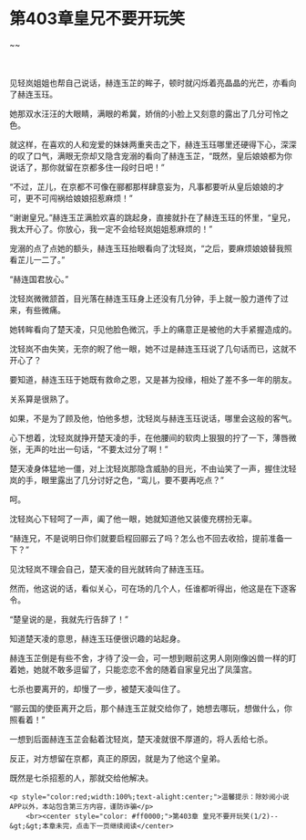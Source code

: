 # 第403章皇兄不要开玩笑
~~
    	    <p name="pagetop" href="javascript:void(0);" onclick="return false" style="line-height: 35px;padding: 10px;color: #333;"> </p><p>见轻岚姐姐也帮自己说话，赫连玉芷的眸子，顿时就闪烁着亮晶晶的光芒，亦看向了赫连玉珏。</p><p>她那双水汪汪的大眼睛，满眼的希冀，娇俏的小脸上又刻意的露出了几分可怜之色。</p><p>就这样，在喜欢的人和宠爱的妹妹两重夹击之下，赫连玉珏哪里还硬得下心，深深的叹了口气，满眼无奈却又隐含宠溺的看向了赫连玉芷，“既然，皇后娘娘都为你说话了，那你就留在京都多住一段时日吧！”</p><p>“不过，芷儿，在京都不可像在郦都那样肆意妄为，凡事都要听从皇后娘娘的才可，更不可闯祸给娘娘招惹麻烦！”</p><p>“谢谢皇兄。”赫连玉芷满脸欢喜的跳起身，直接就扑在了赫连玉珏的怀里，“皇兄，我太开心了。你放心，我一定不会给轻岚姐姐惹麻烦的！”</p><p>宠溺的点了点她的额头，赫连玉珏抬眼看向了沈轻岚，“之后，要麻烦娘娘替我照看芷儿一二了。”</p><p>“赫连国君放心。”</p><p>沈轻岚微微颔首，目光落在赫连玉珏身上还没有几分钟，手上就一股力道传了过来，有些微痛。</p><p>她转眸看向了楚天凌，只见他脸色微沉，手上的痛意正是被他的大手紧握造成的。</p><p>沈轻岚不由失笑，无奈的睨了他一眼，她不过是赫连玉珏说了几句话而已，这就不开心了？</p><p>要知道，赫连玉珏于她既有救命之恩，又是甚为投缘，相处了差不多一年的朋友。</p><p>关系算是很熟了。</p><p>如果，不是为了顾及他，怕他多想，沈轻岚与赫连玉珏说话，哪里会这般的客气。</p><p>心下想着，沈轻岚就挣开楚天凌的手，在他腰间的软肉上狠狠的拧了一下，薄唇微张，无声的吐出一句话，“不要太过分了啊！”</p><p>楚天凌身体猛地一僵，对上沈轻岚那隐含威胁的目光，不由讪笑了一声，握住沈轻岚的手，眼里露出了几分讨好之色，“鸾儿，要不要再吃点？”</p><p>呵。</p><p>沈轻岚心下轻呵了一声，阖了他一眼，她就知道他又装傻充楞扮无辜。</p><p>“赫连兄，不是说明日你们就要启程回郦云了吗？怎么也不回去收拾，提前准备一下？”</p><p>见沈轻岚不理会自己，楚天凌的目光就转向了赫连玉珏。</p><p>然而，他这说的话，看似关心，可在场的几个人，任谁都听得出，他这是在下逐客令。</p><p>“楚皇说的是，我就先行告辞了！”</p><p>知道楚天凌的意思，赫连玉珏便很识趣的站起身。</p><p>赫连玉芷倒是有些不舍，才待了没一会，可一想到眼前这男人刚刚像凶兽一样的盯着她，她就不敢多逗留了，只能恋恋不舍的随着自家皇兄出了凤藻宫。</p><p>七杀也要离开的，却慢了一步，被楚天凌叫住了。</p><p>“郦云国的使臣离开之后，那个赫连玉芷就交给你了，她想去哪玩，想做什么，你照看着！”</p><p>一想到后面赫连玉芷会黏着沈轻岚，楚天凌就很不厚道的，将人丢给七杀。</p><p>反正，对方想留在京都，真正的原因，就是为了他这个皇弟。</p><p>既然是七杀招惹的人，那就交给他解决。</p>
    	
   	<p style="color:red;width:100%;text-alight:center;">温馨提示：除妙阅小说APP以外，本站包含第三方内容，谨防诈骗</p>
    	<br><center style="color: #ff0000;">第403章 皇兄不要开玩笑(1/2)--&gt;&gt;本章未完，点击下一页继续阅读</center>
    	